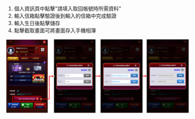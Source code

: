 1. 個人資訊頁中點擊"請填入取回帳號時所需資料"
2. 輸入信箱點擊驗證後到輸入的信箱中完成驗證
3. 輸入生日後點擊儲存
4. 點擊截取畫面可將畫面存入手機相簿

![image.png](/.attachments/image-5bef6dd6-ad72-4326-821a-3fa68d66f2bc.png)